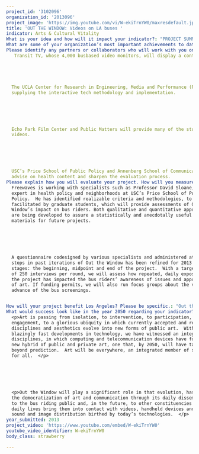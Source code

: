 ```yaml
---
project_id: '3102096'
organization_id: '2013096'
project_image: 'https://img.youtube.com/vi/W-ekiTrnYW0/maxresdefault.jpg'
title: 'OUT THE WINDOW: Videos on LA buses '
indicator: Arts & Cultural Vitality
What is your idea and how will it impact your indicator?: "PROJECT SUMMARY \n\n\nOut the Window will transform our daily commute. A million Angelenos will wake up and go home not to the drivel of commercial TV but to innovative, informative videos that not only teach them, but also engage them — surround them in art. How? On the bus! Yes, the bus — reversing the popular vision of transit from a drudge to a recharging experience — aiding in our efforts to create a multitransit Los Angeles, while bringing art (real, experimental art) to people who often feel locked out of the city’s museums and galleries. Art should be, will be everywhere. Out the Window makes that happen.\n\n\n\n\n\nFULL PROPOSAL DESCRIPTION\n\n\nBus riders, Out the Window’s target audience, are 2/3 Latino, half female, half under age 34 and predominantly low income, a difficult demographic to connect to inexpensively. Reaching this population of 1,000,000 riders per day with transformative health, social, and cultural information during their daily commutes improves the quality of life, increases riders, creates urban dialogue, treats people as people instead a pair of consumer eyeballs.  The buses can be our mobile art  museums for everyone.  \n\n\n\n\n\nOut The Window videos will be:  \n\n\n*\t1/3 by artists on the full breadth of issues of concern to them \n\n\n*\t1/3 about community health such as access to nutritious food, obesity amelioration, and promotion of healthful lifestyles and \n\n\n*\t1/3 about other issues, such as environmental, educational and social, produced by LA nonprofit organizations.   \n\n\n*\tA portion of each category will be made by LA youth enrolled in video programs.\n\n\n*\talso appear on outthewindow.org  and Freewaves facebook page daily  for  viewers’ comments and sharing \n\n\n\n\n\nIn 201314 Out the Window will present 312 videos, (6 per week) each with an openended, pointed question in English and Spanish to which viewers may respond via text.   The combination of message and feedback loop will be a powerful carrier of vital dialogs by, about and in Los Angeles among the 85% of riders who use cell phones.\n\n\n\n\n\nOut the Window uses Transit TV’s video system on all 2,000 L.A. Metro buses, reaching Los Angeles’s residents with creative and essential messages while providing free culture on the largest art distribution system in the country to the nation’s most populous county.  \n\n\n\n\n\nThis program is ready to fully established this year. It launched in 2010 with a MacArthur grant; it tested technologies, networks, viewers and programming in 2011. It gathered resources in 2012 and now is ready to take off with all elements in place!  \n\n\n\n\n\nIMPACT ON THE ARTS AND CULTURAL VITALITY\n\n\nSociopolitically, the arts increasingly reflect the everwidening divergence of economic, educational and cultural access facing Los Angeles and the nation.  This may be observed in the unfortunate schisms between socalled “high” and “low” culture; and between profitdriven mass culture and artistinitiated personal and community expressions.  \n\n\n\n\n\nFreewaves believes there are many good solutions to close the gap. Through its unwavering faith in every person to understand idiosyncratic artistic styles and ideas, Freewaves asserts the human right of every person to access their communities’ artistic expressions.  \n\n\n\n\n\nFreewaves’ optimism is firmly based in the statistical analysis of our 540 interviews undertaken during the pilot phase of Out the Window.  Specifically, 91% of bus rider respondents indicated they liked art.  Half found that art was present on the bus, in some form, while half did not perceive any art on the same buses.  Of the respondents, 73% regularly watched the TV programming available on all L.A. Metro buses.  \n\n\n\n\n\nThe programming tells stories, shares creative impressions and offers critical insights about Los Angeles. See www.outthewindow.org/videos for previous examples of the artists’ videos that reflect a range of subjects and styles including performances in urban public spaces, background information about LA neighborhoods, animated scenarios, ruminations about nature and investigations of other art forms.  \n\n\n\n\n\nThe next round of videos on the buses will add issues impacting health, such as: availability of affordable, healthful exercise options, regional disparities in health and nutrition services and dangers of lead paint and asbestos. \n\n\n\n\n\nThe busriding population has profound health needs; many commuters traverse neighborhoods lacking access to nutritious food, parks, and adequate health and wellness resources.  Furthermore, because 33% of bus riders lack Internet access, consuming mostly mainstream media, bus riders comprise an expensive demographic for health service providers to reach.\n\n\n\n\n\nVideos will be made by many of L.A.’s media artists, ranging from emerging to established, plus students in the region.  After consultation with health and wellness specialists, they will eloquently and entertainingly address specific health issues and point the public towards affordable or costfree solutions. "
What are some of your organization’s most important achievements to date?: "<p>Since its inception 24 years ago as an umbrella organization uniting the many diverse media voices of greater Los Angeles, Freewaves has pioneered artists’ use of every new development in the field.  </p>\n\n\n\n\n\n<p>Beginning with its successful efforts to bridge the 1990s divide between mostly small, culturally specific media arts centers, Freewaves has established itself as one of the most adventurous advocates for raising media arts to a truly democratic vector for ideas and images.</p>\n\n\n\n\n\n<p>Freewaves’ activities have consistently been in the vanguard of the field, models for others to emulate.  Specific areas in which it led the way include:</p>\n\n\n<p>*\tPlacing experimental media arts in public spaces, reaching hundreds of thousand of people who may never have seen art in this genre;</p>\n\n\n<p>*\tShowing 3000 artists’ works</p>\n\n\n<p>*\tProducing 11 festivals celebrating the newest artistic developments;</p>\n\n\n<p>*\tPositing live internet links as an art form;</p>\n\n\n<p>*\tPositioning interactive media (CDRoms) as predecessor to web interactivity;</p>\n\n\n<p>*\tPlacing experimental media arts on cable, PBS and public access television, plus in all L.A. libraries and high schools;</p>\n\n\n<p>*\tPresenting large format, video display of experimental media arts on video billboards previously dedicated almost exclusively to paid advertising;</p>\n\n\n<p>*\tEngaging international, webimplemented curation of its festivals, using the latest web technology to stream hundred of hours of video worldwide;</p>\n\n\n<p>*\tOffering workshops bringing new media technologies to underserved communities and to working artists seeking new avenues of expression.</p>\n\n\n<p>*\tExhibiting videos at Hammer, MOCA, LACMA, Getty, and 100 other venues</p>\n\n\n\n\n\n<p>Out the Window’s excellence has been acknowledged with numerous extremely competitive grants from MacArthur, Rockefeller, Warhol, Durfee and Irvine Foundations, National Endowment for the Arts, California Arts Council, Los Angeles County Arts Commission and The City of Los Angeles Department of Cultural Affairs and others, leading to two critical awards: one of L.A. Weekly’s Top Ten Art Projects of the Year, and Public Art Review’s Top 50 National Projects of the Year.</p>"
Please identify any partners or collaborators who will work with you on this project.: >2-
   Transit TV, whose 4,000 busbased video monitors, will display a continuous onehour loop of programming on all L.A. Metro buses.  





  The UCLA Center for Research in Engineering, Media and Performance (REMAP) is
  supplying the interactive tech methodology and implementation.






  Echo Park Film Center and Public Matters will provide many of the student
  videos.  






  USC’s Price School of Public Policy and Annenberg School of Communication will
  advise on health content and sharpen the evaluation process.  
Please explain how you will evaluate your project. How will you measure success?: >+
  Freewaves is working with specialists such as Professor David Sloane, an
  expert in health policy and neighborhoods at USC’s Price School of Public
  Policy.  He has identified realizable criteria and methodologies, to be
  facilitated by graduate students, which will provide assessments of Out the
  Window’s impact on bus riders. Both qualitative and quantitative approaches
  are being developed to assure a statistically and anecdotally useful set of
  materials for future projects. 






  A questionnaire codesigned by various specialists and administered at bus
  stops in past iterations of Out the Window has been refined for 2013 for three
  stages: the beginning, midpoint and end of the project.  With a target sample
  of 250 interviews per round, we will assess how repeated, daily exposure to
  the project has impacted the bus riders’ awareness of issues and appreciation
  of art. If funding permits, we will also run focus groups about the videos in
  advance of the bus screenings.


How will your project benefit Los Angeles? Please be specific.: "Out the Windows will benefit Los Angeles beyond its impact for “Arts and Cultural Vitality”.  By using the indicator that is performing well, art in the public sphere, Out the Window will assist four other of LA 2050’s key indicators.  \n\n\n\n\n\nHealth: Perhaps one of the most pressing issues facing bus riders is health access, a key issue being addressed in this proposal.  One in five Californians are uninsured, and in many districts of Los Angeles this number is even higher. Out the Window will provide Angelinos with key information about specific health issues and means to address them including motivation and methods to access insurance and enroll in the Affordable Care Act/California Exchange.\n\n\n\n\n\nEnvironment: With so much of our current health inextricably tied to environmental issues, the art of Out the Window will impact this key indicator with informative videos geared to individuals’ efforts, showing what can we do to improve and protect our environs.  \n\n\n\n\n\nSocial Connectedness:  Los Angeles’ social connectedness will be enhanced through the public exhibition and the interactive aspects of the project.   The project will create opportunities for bus riders to engage with each other, local organizations, students and artists by responding to the videos.  It will also inevitably incite dialogue with other bus riders, their neighbors, communities, etc. \n\n\n\n\n\nEducation: Out the Window will create a more informed, curious and motivated artmaking and consuming public. Students who can publicly display their labors will more likely continue making videos. From this increased visibility, a percentage will find the inspiration to utilize the evergrowing means of creating video, encouraging a new generation of video makers, writers, animators etc. to advance the aesthetic and social power of communication in an era of social media. \n\n\n\n\n\nWe have already commissioned the following notable artists:\n\n\n*\tMel Chin, world renowned artist, to address lead prevention in L.A.\n\n\n*\tYoshua Okon to examine food industry and childhood obesity \n\n\n*\tPoli Marisol to explore mental health in relation to food consumption \n\n\n*\tLisa Marr and Paolo Davanzo to look at diverse culture’s health practices \n\n\n*\tJohn Jota Leanos to describe environmental justice\n\n\n*\tAnn Kaneko to show the visible and invisible benefits of Chi Gong \n\n\n"
What would success look like in the year 2050 regarding your indicator?: >-
  <p>Art is passing from isolation, to intervention, to participation, to
  engagement, to a glorious ubiquity in which currently accepted and recognized
  disciplines and aesthetics evolve into new forms of public art.  With the
  blazingly fast developments in technology, we have witnessed an integration of
  disciplines, in which computing and telecommunication devices have fostered a
  new hybrid of public and private art, one that, by 2050, will have taken forms
  beyond prediction.  Art will be everywhere, an integrated member of society
  for all.  </p>






  <p>Out the Window will play a significant role in that evolution, hastening
  the democratization of art and communication through its daily dissemination
  to the bus riding public and, in the future, to other constituencies whose
  daily lives bring them into contact with videos, handheld devices and means of
  sound and image distribution birthed by today’s technologies.  </p>
year_submitted: 2013
project_video: 'https://www.youtube.com/embed/W-ekiTrnYW0'
youtube_video_identifier: W-ekiTrnYW0
body_class: strawberry

---
```

